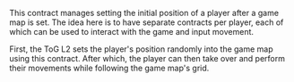 This contract manages setting the initial position of a player after a game map is set.
The idea here is to have separate contracts per player, each of which can be used to interact with the game and input movement.

First, the ToG L2 sets the player's position randomly into the game map using this contract.
After which, the player can then take over and perform their movements while following the game map's grid.